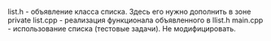 list.h   - объявление класса списка. Здесь его нужно дополнить в зоне private
list.cpp - реализация функционала объявленного в llist.h
main.cpp  - использование списка (тестовые задачи). Не модифицировать.
